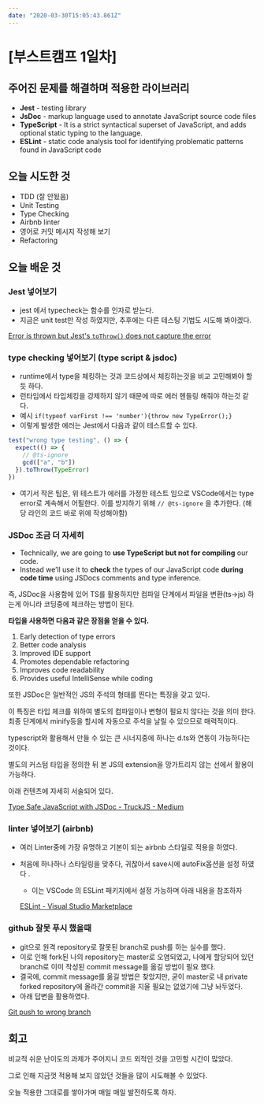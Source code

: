 ```yaml
---
date: "2020-03-30T15:05:43.861Z"
---
```


# [부스트캠프 1일차]

## 주어진 문제를 해결하며 적용한 라이브러리

- **Jest** - testing library
- **JsDoc** - markup language used to annotate JavaScript source code files
- **TypeScript** - It is a strict syntactical superset of JavaScript, and adds optional static typing to the language.
- **ESLint** - static code analysis tool for identifying problematic patterns found in JavaScript code

## 오늘 시도한 것

- TDD (잘 안됬음)
- Unit Testing
- Type Checking
- Airbnb linter
- 영어로 커밋 메시지 작성해 보기
- Refactoring

## 오늘 배운 것

### Jest 넣어보기

- jest 에서 typecheck는 함수를 인자로 받는다.
- 지금은 unit test만 작성 하였지만, 추후에는 다른 테스팅 기법도 시도해 봐야겠다.

[Error is thrown but Jest's `toThrow()` does not capture the error](https://stackoverflow.com/questions/47397208/error-is-thrown-but-jests-tothrow-does-not-capture-the-error)

### type checking 넣어보기 (type script & jsdoc)

- runtime에서 type을 체킹하는 것과 코드상에서 체킹하는것을 비교 고민해봐야 할듯 하다.
- 런타임에서 타입체킹을 강제하지 않기 때문에 따로 에러 헨들링 해줘야 하는것 같다.
- 예시 `if(typeof varFirst !== 'number'){throw new TypeError();}`
- 이렇게 발생한 에러는 Jest에서 다음과 같이 테스트할 수 있다.

```js
test("wrong type testing", () => {
  expect(() => {
    // @ts-ignore
    gcd(["a", "b"])
  }).toThrow(TypeError)
})
```

- 여기서 작은 팁은, 위 테스트가 에러를 가정한 테스트 임으로 VSCode에서는 type error로 계속해서 어필한다. 이를 방지하기 위해 `// @ts-ignore` 을 추가한다. (해당 라인의 코드 바로 위에 작성해야함)

### JSDoc 조금 더 자세히

- Technically, we are going to **use TypeScript but not for compiling** our code.
- Instead we’ll use it to **check** the types of our JavaScript code **during code time** using JSDocs comments and type inference.

즉, JSDoc을 사용함에 있어 TS를 활용하지만 컴파일 단계에서 파일을 변환(ts→js) 하는게 아니라 코딩중에 체크하는 방법이 된다.

**타입을 사용하면 다음과 같은 장점을 얻을 수 있다.**

1. Early detection of type errors
2. Better code analysis
3. Improved IDE support
4. Promotes dependable refactoring
5. Improves code readability
6. Provides useful IntelliSense while coding

또한 JSDoc은 일반적인 JS의 주석의 형태를 띈다는 특징을 갖고 있다.

이 특징은 타입 체크를 위하여 별도의 컴파일이나 변형이 필요치 않다는 것을 의미 한다. 최종 단계에서 minify등을 할시에 자동으로 주석을 날릴 수 있으므로 매력적이다.

typescript와 활용해서 만들 수 있는 큰 시너지중에 하나는 d.ts와 연동이 가능하다는 것이다.

별도의 커스텀 타입을 정의한 뒤 본 JS의 extension을 망가트리지 않는 선에서 활용이 가능하다.

아래 컨텐츠에 자세히 서술되어 있다.

[Type Safe JavaScript with JSDoc - TruckJS - Medium](https://medium.com/@trukrs/type-safe-javascript-with-jsdoc-7a2a63209b76)

### linter 넣어보기 (airbnb)

- 여러 Linter중에 가장 유명하고 기본이 되는 airbnb 스타일로 적용을 하였다.
- 처음에 하나하나 스타일링을 맞추다, 귀찮아서 save시에 autoFix옵션을 설정 하였다 .

  - 이는 VSCode 의 ESLint 패키지에서 설정 가능하며 아래 내용을 참조하자

  [ESLint - Visual Studio Marketplace](https://marketplace.visualstudio.com/items?itemName=dbaeumer.vscode-eslint)

### github 잘못 푸시 했을때

- git으로 원격 repository로 잘못된 branch로 push를 하는 실수를 했다.
- 이로 인해 fork된 나의 repository는 master로 오염되었고, 나에게 할당되어 있던 branch로 이미 작성된 commit message를 옮길 방법이 필요 했다.
- 결국에, commit message를 옮길 방법은 찾았지만, 굳이 master로 내 private forked repository에 올라간 commit을 지울 필요는 없었기에 그냥 놔두었다.
- 아래 답변을 활용하였다.

[Git push to wrong branch](https://stackoverflow.com/questions/6465699/git-push-to-wrong-branch)

###

## 회고

비교적 쉬운 난이도의 과제가 주어지니 코드 외적인 것을 고민할 시간이 많았다.

그로 인해 지금껏 적용해 보지 않았던 것들을 많이 시도해볼 수 있었다.

오늘 적용한 그대로를 쌓아가며 매일 매일 발전하도록 하자.
